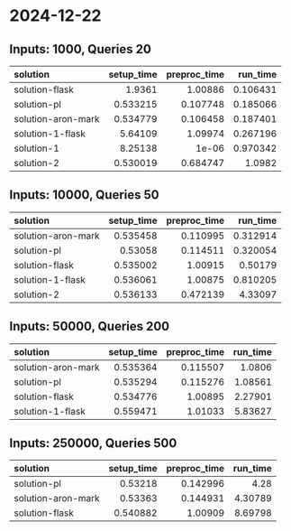 # 2024-12-22

## Inputs: 1000, Queries 20

| solution           |   setup_time |   preproc_time |   run_time |
|:-------------------|-------------:|---------------:|-----------:|
| solution-flask     |     1.9361   |       1.00886  |   0.106431 |
| solution-pl        |     0.533215 |       0.107748 |   0.185066 |
| solution-aron-mark |     0.534779 |       0.106458 |   0.187401 |
| solution-1-flask   |     5.64109  |       1.09974  |   0.267196 |
| solution-1         |     8.25138  |       1e-06    |   0.970342 |
| solution-2         |     0.530019 |       0.684747 |   1.0982   |

## Inputs: 10000, Queries 50

| solution           |   setup_time |   preproc_time |   run_time |
|:-------------------|-------------:|---------------:|-----------:|
| solution-aron-mark |     0.535458 |       0.110995 |   0.312914 |
| solution-pl        |     0.53058  |       0.114511 |   0.320054 |
| solution-flask     |     0.535002 |       1.00915  |   0.50179  |
| solution-1-flask   |     0.536061 |       1.00875  |   0.810205 |
| solution-2         |     0.536133 |       0.472139 |   4.33097  |

## Inputs: 50000, Queries 200

| solution           |   setup_time |   preproc_time |   run_time |
|:-------------------|-------------:|---------------:|-----------:|
| solution-aron-mark |     0.535364 |       0.115507 |    1.0806  |
| solution-pl        |     0.535294 |       0.115276 |    1.08561 |
| solution-flask     |     0.534776 |       1.00895  |    2.27901 |
| solution-1-flask   |     0.559471 |       1.01033  |    5.83627 |

## Inputs: 250000, Queries 500

| solution           |   setup_time |   preproc_time |   run_time |
|:-------------------|-------------:|---------------:|-----------:|
| solution-pl        |     0.53218  |       0.142996 |    4.28    |
| solution-aron-mark |     0.53363  |       0.144931 |    4.30789 |
| solution-flask     |     0.540882 |       1.00909  |    8.69798 |